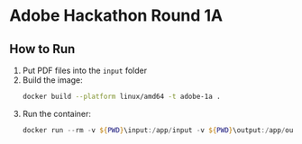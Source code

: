  # Adobe Hackathon Round 1A

## How to Run

1. Put PDF files into the `input` folder
2. Build the image:
   ```bash
   docker build --platform linux/amd64 -t adobe-1a .
3. Run the container:
   ```powershell
   docker run --rm -v ${PWD}\input:/app/input -v ${PWD}\output:/app/output --network none adobe-1a
